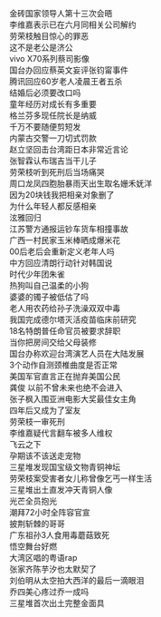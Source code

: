 金砖国家领导人第十三次会晤  
李维嘉表示已在六月同相关公司解约  
劳荣枝触目惊心的罪恶  
这不是老公是济公  
vivo X70系列蔡司影像  
国台办回应蔡英文妄评张钧甯事件  
腾讯回应60岁老人凌晨王者五杀  
结婚后必须要改口吗  
童年经历对成长有多重要  
格兰芬多现任院长是纳威  
千万不要随便剪短发  
内蒙古交警一刀切式罚款  
赵立坚回击台湾距日本非常近言论  
张智霖认布瑞吉当干儿子  
劳荣枝听到死刑后当场痛哭  
周口龙凤四胞胎暴雨天出生取名姗禾妩洋  
因为20块钱我把相亲对象删了  
为什么年轻人都反感相亲  
泫雅回归  
江苏警方通报运钞车货车相撞事故  
广西一村民家玉米棒晒成爆米花  
00后老后会重新定义老年人吗  
中方回应清朗行动针对韩国说  
时代少年团朱雀  
热狗叫自己温柔的小狗  
婆婆的镯子被低估了吗  
老人用农药给孙子洗澡双双中毒  
我国完成德尔塔灭活疫苗临床前研究  
18名特朗普任命官员被要求辞职  
当你把房间交给父母装修  
国台办称欢迎台湾演艺人员在大陆发展  
3个动作自测颈椎曲度是否正常  
美国军官直言正在抛弃美国公民  
龚俊 以前不曾未来也绝不会进入  
张子枫入围亚洲电影大奖最佳女主角  
四年后又成为了室友  
劳荣枝一审死刑  
李维嘉疑代言翻车被多人维权  
飞云之下  
孕期该不该送走宠物  
三星堆发现国宝级文物青铜神坛  
劳荣枝案受害者女儿称曾像乞丐一样生活  
三星堆出土直发冲天青铜人像  
光芒全员抱光  
潮拜72小时全阵容官宣  
披荆斩棘的哥哥  
广东祖孙3人食用毒蘑菇致死  
悟空舞台好燃  
大湾区唱的粤语rap  
张家齐陈芋汐也太默契了  
刘伯明从太空拍大西洋的最后一滴眼泪  
乔四美心疼过乔一成吗  
三星堆首次出土完整金面具  
